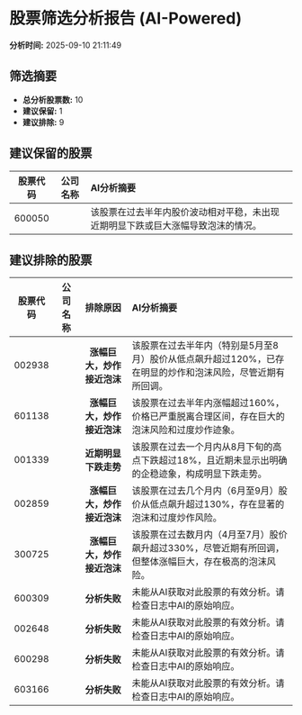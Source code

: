 # 股票筛选分析报告 (AI-Powered)

**分析时间:** 2025-09-10 21:11:49

## 筛选摘要

- **总分析股票数:** 10
- **建议保留:** 1
- **建议排除:** 9

## 建议保留的股票

| 股票代码 | 公司名称 | AI分析摘要 |
|:---:|:---:|:---|
| 600050 |  | 该股票在过去半年内股价波动相对平稳，未出现近期明显下跌或巨大涨幅导致泡沫的情况。 |

## 建议排除的股票

| 股票代码 | 公司名称 | 排除原因 | AI分析摘要 |
|:---:|:---:|:---:|:---|
| 002938 |  | **涨幅巨大，炒作接近泡沫** | 该股票在过去半年内（特别是5月至8月）股价从低点飙升超过120%，已存在明显的炒作和泡沫风险，尽管近期有所回调。 |
| 601138 |  | **涨幅巨大，炒作接近泡沫** | 该股票在过去半年内涨幅超过160%，价格已严重脱离合理区间，存在巨大的泡沫风险和过度炒作迹象。 |
| 001339 |  | **近期明显下跌走势** | 该股票在过去一个月内从8月下旬的高点下跌超过18%，且近期未显示出明确的企稳迹象，构成明显下跌走势。 |
| 002859 |  | **涨幅巨大，炒作接近泡沫** | 该股票在过去几个月内（6月至9月）股价从低点飙升超过130%，存在显著的泡沫和过度炒作风险。 |
| 300725 |  | **涨幅巨大，炒作接近泡沫** | 该股票在过去数月内（4月至7月）股价飙升超过330%，尽管近期有所回调，但整体涨幅巨大，存在极高的泡沫风险。 |
| 600309 |  | **分析失败** | 未能从AI获取对此股票的有效分析。请检查日志中AI的原始响应。 |
| 002648 |  | **分析失败** | 未能从AI获取对此股票的有效分析。请检查日志中AI的原始响应。 |
| 600298 |  | **分析失败** | 未能从AI获取对此股票的有效分析。请检查日志中AI的原始响应。 |
| 603166 |  | **分析失败** | 未能从AI获取对此股票的有效分析。请检查日志中AI的原始响应。 |
